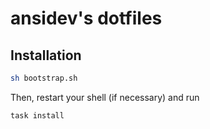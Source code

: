 # ansidev's dotfiles

## Installation

```sh
sh bootstrap.sh
```

Then, restart your shell (if necessary) and run

```sh
task install
```
